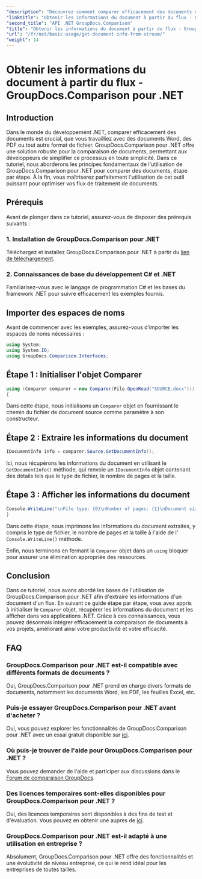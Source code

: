```yaml
---
"description": "Découvrez comment comparer efficacement des documents dans .NET à l’aide de GroupDocs.Comparison, améliorant ainsi vos flux de travail de traitement de documents de manière transparente."
"linktitle": "Obtenir les informations du document à partir du flux - GroupDocs.Comparison pour .NET"
"second_title": "API .NET GroupDocs.Comparison"
"title": "Obtenir les informations du document à partir du flux - GroupDocs.Comparison pour .NET"
"url": "/fr/net/basic-usage/get-document-info-from-stream/"
"weight": 14
---
```


# Obtenir les informations du document à partir du flux - GroupDocs.Comparison pour .NET

## Introduction
Dans le monde du développement .NET, comparer efficacement des documents est crucial, que vous travailliez avec des documents Word, des PDF ou tout autre format de fichier. GroupDocs.Comparison pour .NET offre une solution robuste pour la comparaison de documents, permettant aux développeurs de simplifier ce processus en toute simplicité. Dans ce tutoriel, nous aborderons les principes fondamentaux de l'utilisation de GroupDocs.Comparison pour .NET pour comparer des documents, étape par étape. À la fin, vous maîtriserez parfaitement l'utilisation de cet outil puissant pour optimiser vos flux de traitement de documents.
## Prérequis
Avant de plonger dans ce tutoriel, assurez-vous de disposer des prérequis suivants :
### 1. Installation de GroupDocs.Comparison pour .NET
Téléchargez et installez GroupDocs.Comparison pour .NET à partir du [lien de téléchargement](https://releases.groupdocs.com/comparison/net/).
### 2. Connaissances de base du développement C# et .NET
Familiarisez-vous avec le langage de programmation C# et les bases du framework .NET pour suivre efficacement les exemples fournis.

## Importer des espaces de noms
Avant de commencer avec les exemples, assurez-vous d’importer les espaces de noms nécessaires :
```csharp
using System;
using System.IO;
using GroupDocs.Comparison.Interfaces;
```

## Étape 1 : Initialiser l'objet Comparer
```csharp
using (Comparer comparer = new Comparer(File.OpenRead("SOURCE.docx")))
{
```
Dans cette étape, nous initialisons un `Comparer` objet en fournissant le chemin du fichier de document source comme paramètre à son constructeur.
## Étape 2 : Extraire les informations du document
```csharp
IDocumentInfo info = comparer.Source.GetDocumentInfo();
```
Ici, nous récupérons les informations du document en utilisant le `GetDocumentInfo()` méthode, qui renvoie un `IDocumentInfo` objet contenant des détails tels que le type de fichier, le nombre de pages et la taille.
## Étape 3 : Afficher les informations du document
```csharp
Console.WriteLine("\nFile type: {0}\nNumber of pages: {1}\nDocument size: {2} bytes", info.FileType, info.PageCount, info.Size);
}
```
Dans cette étape, nous imprimons les informations du document extraites, y compris le type de fichier, le nombre de pages et la taille à l'aide de l' `Console.WriteLine()` méthode.

Enfin, nous terminons en fermant la `Comparer` objet dans un `using` bloquer pour assurer une élimination appropriée des ressources.

## Conclusion
Dans ce tutoriel, nous avons abordé les bases de l'utilisation de GroupDocs.Comparison pour .NET afin d'extraire les informations d'un document d'un flux. En suivant ce guide étape par étape, vous avez appris à initialiser le `Comparer` objet, récupérer les informations du document et les afficher dans vos applications .NET. Grâce à ces connaissances, vous pouvez désormais intégrer efficacement la comparaison de documents à vos projets, améliorant ainsi votre productivité et votre efficacité.
## FAQ
### GroupDocs.Comparison pour .NET est-il compatible avec différents formats de documents ?
Oui, GroupDocs.Comparison pour .NET prend en charge divers formats de documents, notamment les documents Word, les PDF, les feuilles Excel, etc.
### Puis-je essayer GroupDocs.Comparison pour .NET avant d'acheter ?
Oui, vous pouvez explorer les fonctionnalités de GroupDocs.Comparison pour .NET avec un essai gratuit disponible sur [ici](https://releases.groupdocs.com/).
### Où puis-je trouver de l'aide pour GroupDocs.Comparison pour .NET ?
Vous pouvez demander de l'aide et participer aux discussions dans le [Forum de comparaison GroupDocs](https://forum.groupdocs.com/c/comparison/12).
### Des licences temporaires sont-elles disponibles pour GroupDocs.Comparison pour .NET ?
Oui, des licences temporaires sont disponibles à des fins de test et d'évaluation. Vous pouvez en obtenir une auprès de [ici](https://purchase.groupdocs.com/temporary-license/).
### GroupDocs.Comparison pour .NET est-il adapté à une utilisation en entreprise ?
Absolument, GroupDocs.Comparison pour .NET offre des fonctionnalités et une évolutivité de niveau entreprise, ce qui le rend idéal pour les entreprises de toutes tailles.